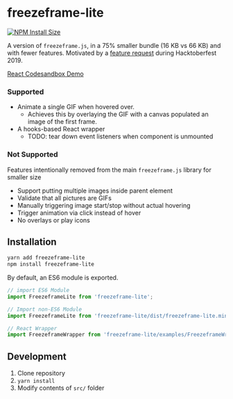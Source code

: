 # freezeframe-lite

[![NPM Install Size][install-size-image]][install-size-url]

A version of `freezeframe.js`, in a 75% smaller bundle (16 KB vs 66 KB) and with fewer features. Motivated by a [feature request](https://github.com/lbryio/lbry-desktop/pull/2986) during Hacktoberfest 2019.

[React Codesandbox Demo](https://codesandbox.io/s/peaceful-kapitsa-o0i6z?fontsize=14)

### Supported

- Animate a single GIF when hovered over.
  - Achieves this by overlaying the GIF with a canvas populated an image of the first frame.
- A hooks-based React wrapper
  - TODO: tear down event listeners when component is unmounted

### Not Supported

Features intentionally removed from the main `freezeframe.js` library for smaller size

- Support putting multiple images inside parent element
- Validate that all pictures are GIFs
- Manually triggering image start/stop without actual hovering
- Trigger animation via click instead of hover
- No overlays or play icons

## Installation

```bash
yarn add freezeframe-lite
npm install freezeframe-lite
```

By default, an ES6 module is exported.

```js
// import ES6 Module
import FreezeframeLite from 'freezeframe-lite';

// Import non-ES6 Module
import FreezeframeLite from 'freezeframe-lite/dist/freezeframe-lite.min';

// React Wrapper
import FreezeframeWrapper from 'freezeframe-lite/examples/FreezeframeWrapper';
```

## Development

1. Clone repository
2. `yarn install`
3. Modify contents of `src/` folder



[install-size-image]: https://img.shields.io/bundlephobia/min/freezeframe-lite
[install-size-url]: https://bundlephobia.com/result?p=freezeframe-lite

